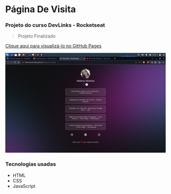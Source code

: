 # Página De Visita
### Projeto do curso DevLinks - Rocketseat

> Projeto Finalizado

<a href="https://helenaoliveira366.github.io/Pagina-De-Visita/">Clique aqui para visualizá-lo no GitHub Pages</a>

<img src="ImagemProjeto.png" alt="imagem do projeto">

### Tecnologias usadas
- HTML
- CSS
- JavaScript
